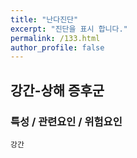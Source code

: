 ```yaml
---
title: "난다진단"
excerpt: "진단을 표시 합니다."
permalink: /133.html
author_profile: false
---
```

## 강간-상해 증후군



### 특성 / 관련요인 / 위험요인

>   

    강간
